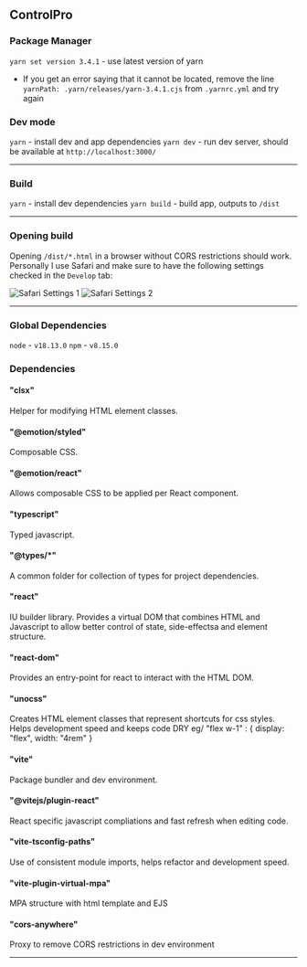 ## ControlPro

### Package Manager

  `yarn set version 3.4.1` - use latest version of yarn
  - If you get an error saying that it cannot be located, remove the line `yarnPath: .yarn/releases/yarn-3.4.1.cjs` from `.yarnrc.yml` and try again

### Dev mode

  `yarn` - install dev and app dependencies
  `yarn dev` - run dev server, should be available at `http://localhost:3000/`

___

### Build

  `yarn` - install dev dependencies
  `yarn build` - build app, outputs to `/dist`

___

### Opening build

  Opening `/dist/*.html` in a browser without CORS restrictions should work. Personally I use Safari and make sure to have the following settings checked in the `Develop` tab:
  
![Safari Settings 1](./.readme-assets/1.png)
![Safari Settings 2](./.readme-assets/2.png)

___

### Global Dependencies

  `node` - `v18.13.0`
  `npm` - `v8.15.0`

### Dependencies

#### "clsx"
  Helper for modifying HTML element classes.
#### "@emotion/styled"
  Composable CSS.
#### "@emotion/react"
  Allows composable CSS to be applied per React component.
#### "typescript"
  Typed javascript.
#### "@types/*"
  A common folder for collection of types for project dependencies.
#### "react"
  IU builder library. Provides a virtual DOM that combines HTML and Javascript to allow better control of state, side-effectsa and element structure.
#### "react-dom"
  Provides an entry-point for react to interact with the HTML DOM.
#### "unocss"
  Creates HTML element classes that represent shortcuts for css styles. Helps development speed and keeps code DRY
  eg/ "flex w-1" : { display: "flex", width: "4rem" }
#### "vite"
  Package bundler and dev environment.
#### "@vitejs/plugin-react"
  React specific javascript compliations and fast refresh when editing code.
#### "vite-tsconfig-paths"
  Use of consistent module imports, helps refactor and development speed.
#### "vite-plugin-virtual-mpa"
  MPA structure with html template and EJS
#### "cors-anywhere"
  Proxy to remove CORS restrictions in dev environment
___
